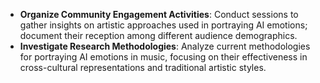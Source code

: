 - **Organize Community Engagement Activities**: Conduct sessions to gather insights on artistic approaches used in portraying AI emotions; document their reception among different audience demographics.
- **Investigate Research Methodologies**: Analyze current methodologies for portraying AI emotions in music, focusing on their effectiveness in cross-cultural representations and traditional artistic styles.